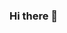 ### Hi there 👋

<!--
**nothing-hich/nothing-hich** is a ✨ _special_ ✨ repository because its `README.md` (this file) appears on your GitHub profile.

Here are some ideas to get you started:

1. 🔭 I’m currently working on 
2- 🌱 I’m currently learning ...
3- 👯 I’m looking to collaborate on ...
4- 🤔 I’m looking for help with ...
5- 💬 Ask me about ...
6- 📫 How to reach me: ...
7- 😄 Pronouns: ...
8- ⚡ Fun fact: ...
-->
